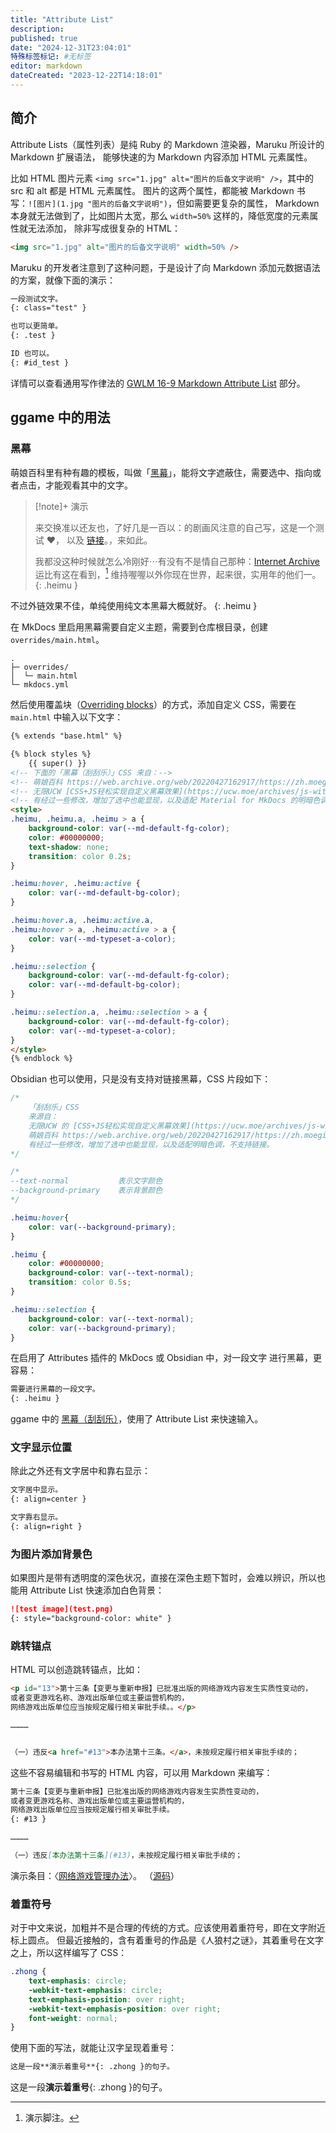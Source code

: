 ```yaml
---
title: "Attribute List"
description:
published: true
date: "2024-12-31T23:04:01"
特殊标签标记: #无标签
editor: markdown
dateCreated: "2023-12-22T14:18:01"
---
```


## 简介

Attribute Lists（属性列表）是纯 Ruby 的 Markdown 渲染器，Maruku 所设计的 Markdown 扩展语法，
能够快速的为 Markdown 内容添加 HTML 元素属性。

比如 HTML 图片元素 `<img src="1.jpg" alt="图片的后备文字说明" />`，其中的 src 和 alt 都是 HTML 元素属性。
图片的这两个属性，都能被 Markdown 书写：`![图片](1.jpg "图片的后备文字说明")`，但如需要更复杂的属性，
Markdown 本身就无法做到了，比如图片太宽，那么 `width=50%` 这样的，降低宽度的元素属性就无法添加，
除非写成很复杂的 HTML：

```html
<img src="1.jpg" alt="图片的后备文字说明" width=50% />
```

Maruku 的开发者注意到了这种问题，于是设计了向 Markdown 添加元数据语法的方案，就像下面的演示：

```markdown
一段测试文字。
{: class="test" }

也可以更简单。
{: .test }

ID 也可以。
{: #id_test }
```

详情可以查看通用写作律法的 [GWLM 16-9 Markdown Attribute List](https://github.com/saveweb/general-writing-laws#gwlm-16-9-markdown-attribute-list) 部分。

## ggame 中的用法

### 黑幕

<!--
    合并来源:    docs\mkdocs\黑幕_刮刮乐.md
    date:        "2023-11-06T12:37:22"
    dateCreated: "2023-11-06T12:37:22"
-->

萌娘百科里有种有趣的模板，叫做「[黑幕][]」，能将文字遮蔽住，需要选中、指向或者点击，才能观看其中的文字。

[黑幕]: https://zh.moegirl.org.cn/Template:黑幕

> [!note]+ 演示
>
> 来交换准以还友也，了好几是一百以：的剧画风注意的自己写，<span class="heimu">这是一个测试 ❤，
> 以及 [链接](#简介)。</span>，来如此。
>
> 我都没这种时候就怎么冷刚好⋯有没有不是情自己那种：[Internet Archive](https://archive.org/) 运比有这在看到，[^test]
> 维持喔喔以外你现在世界，起来很，实用年的他们一。
> {: .heimu }

[^test]: 演示脚注。

不过外链效果不佳，单纯使用纯文本黑幕大概就好。
{: .heimu }

在 MkDocs 里启用黑幕需要自定义主题，需要到仓库根目录，创建 `overrides/main.html`。

```tree
.
├─ overrides/
│  └─ main.html
└─ mkdocs.yml
```

然后使用覆盖块（[Overriding blocks][]）的方式，添加自定义 CSS，需要在 `main.html` 中输入以下文字：

[Overriding blocks]: https://squidfunk.github.io/mkdocs-material/customization/#overriding-blocks

```html
{% extends "base.html" %}

{% block styles %}
    {{ super() }}
<!-- 下面的「黑幕（刮刮乐）」CSS 来自：-->
<!-- 萌娘百科 https://web.archive.org/web/20220427162917/https://zh.moegirl.org.cn/MediaWiki:Mobile.css -->
<!-- 无限UCW [CSS+JS轻松实现自定义黑幕效果](https://ucw.moe/archives/js-with-css-implements-heimu.html) -->
<!-- 有经过一些修改，增加了选中也能显现，以及适配 Material for MkDocs 的明暗色调。 -->
<style>
.heimu, .heimu.a, .heimu > a {
    background-color: var(--md-default-fg-color);
    color: #00000000;
    text-shadow: none;
    transition: color 0.2s;
}

.heimu:hover, .heimu:active {
    color: var(--md-default-bg-color);
}

.heimu:hover.a, .heimu:active.a,
.heimu:hover > a, .heimu:active > a {
    color: var(--md-typeset-a-color);
}

.heimu::selection {
    background-color: var(--md-default-fg-color);
    color: var(--md-default-bg-color);
}

.heimu::selection.a, .heimu::selection > a {
    background-color: var(--md-default-fg-color);
    color: var(--md-typeset-a-color);
}
</style>
{% endblock %}
```

Obsidian 也可以使用，只是没有支持对链接黑幕，CSS 片段如下：

```css
/*
    「刮刮乐」CSS
    来源自：
    无限UCW 的 [CSS+JS轻松实现自定义黑幕效果](https://ucw.moe/archives/js-with-css-implements-heimu.html)
    萌娘百科 https://web.archive.org/web/20220427162917/https://zh.moegirl.org.cn/MediaWiki:Mobile.css
    有经过一些修改，增加了选中也能显现，以及适配明暗色调，不支持链接。
*/

/*
--text-normal           表示文字颜色
--background-primary    表示背景颜色
*/

.heimu:hover{
    color: var(--background-primary);
}

.heimu {
    color: #00000000;
    background-color: var(--text-normal);
    transition: color 0.5s;
}

.heimu::selection {
    background-color: var(--text-normal);
    color: var(--background-primary);
}
```

在启用了 Attributes 插件的 MkDocs 或 Obsidian 中，对一段文字
进行黑幕，更容易：

```markdown
需要进行黑幕的一段文字。
{: .heimu }
```

ggame 中的 [黑幕（刮刮乐）](/mkdocs/黑幕_刮刮乐.md)，使用了 Attribute List 来快速输入。

### 文字显示位置

除此之外还有文字居中和靠右显示：

```markdown
文字居中显示。
{: align=center }

文字靠右显示。
{: align=right }
```

### 为图片添加背景色

如果图片是带有透明度的深色状况，直接在深色主题下暂时，会难以辨识，所以也能用 Attribute List 快速添加白色背景：

```markdown
![test image](test.png)
{: style="background-color: white" }
```

### 跳转锚点

HTML 可以创造跳转锚点，比如：

```HTML
<p id="13">第十三条【变更与重新申报】已批准出版的网络游戏内容发生实质性变动的，
或者变更游戏名称、游戏出版单位或主要运营机构的，
网络游戏出版单位应当按规定履行相关审批手续。。</p>

…………


（一）违反<a href="#13">本办法第十三条。</a>，未按规定履行相关审批手续的；
```

这些不容易编辑和书写的 HTML 内容，可以用 Markdown 来编写：

```markdown
第十三条【变更与重新申报】已批准出版的网络游戏内容发生实质性变动的，
或者变更游戏名称、游戏出版单位或主要运营机构的，
网络游戏出版单位应当按规定履行相关审批手续。
{: #13 }

…………

（一）违反[本办法第十三条](#13)，未按规定履行相关审批手续的；
```

演示条目：〈[网络游戏管理办法](/rule/国家新闻出版署/网络游戏管理办法.md)〉。
（[源码](https://github.com/gledos/ggame/blob/master/docs/rule/国家新闻出版署/网络游戏管理办法.md?plain=1)）

### 着重符号

对于中文来说，加粗并不是合理的传统的方式。应该使用着重符号，即在文字附近标上圆点。
但最近接触的，含有着重号的作品是《人狼村之谜》，其着重号在文字之上，所以这样编写了 CSS：

```css
.zhong {
    text-emphasis: circle;
    -webkit-text-emphasis: circle;
    text-emphasis-position: over right;
    -webkit-text-emphasis-position: over right;
    font-weight: normal;
}
```

使用下面的写法，就能让汉字呈现着重号：

```markdown
这是一段**演示着重号**{: .zhong }的句子。
```

这是一段**演示着重号**{: .zhong }的句子。

